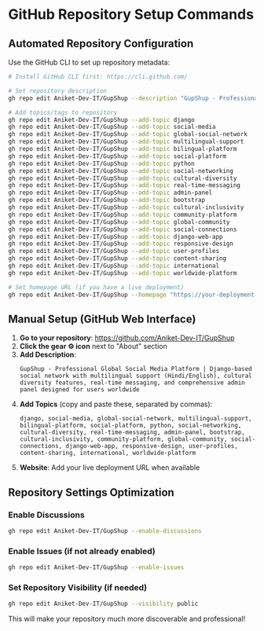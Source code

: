 # GitHub Repository Setup Commands

## Automated Repository Configuration

Use the GitHub CLI to set up repository metadata:

```bash
# Install GitHub CLI first: https://cli.github.com/

# Set repository description
gh repo edit Aniket-Dev-IT/GupShup --description "GupShup - Professional Global Social Media Platform | Django-based social network with multilingual support (Hindi/English), cultural diversity features, real-time messaging, and comprehensive admin panel designed for users worldwide"

# Add topics/tags to repository
gh repo edit Aniket-Dev-IT/GupShup --add-topic django
gh repo edit Aniket-Dev-IT/GupShup --add-topic social-media
gh repo edit Aniket-Dev-IT/GupShup --add-topic global-social-network
gh repo edit Aniket-Dev-IT/GupShup --add-topic multilingual-support
gh repo edit Aniket-Dev-IT/GupShup --add-topic bilingual-platform
gh repo edit Aniket-Dev-IT/GupShup --add-topic social-platform
gh repo edit Aniket-Dev-IT/GupShup --add-topic python
gh repo edit Aniket-Dev-IT/GupShup --add-topic social-networking
gh repo edit Aniket-Dev-IT/GupShup --add-topic cultural-diversity
gh repo edit Aniket-Dev-IT/GupShup --add-topic real-time-messaging
gh repo edit Aniket-Dev-IT/GupShup --add-topic admin-panel
gh repo edit Aniket-Dev-IT/GupShup --add-topic bootstrap
gh repo edit Aniket-Dev-IT/GupShup --add-topic cultural-inclusivity
gh repo edit Aniket-Dev-IT/GupShup --add-topic community-platform
gh repo edit Aniket-Dev-IT/GupShup --add-topic global-community
gh repo edit Aniket-Dev-IT/GupShup --add-topic social-connections
gh repo edit Aniket-Dev-IT/GupShup --add-topic django-web-app
gh repo edit Aniket-Dev-IT/GupShup --add-topic responsive-design
gh repo edit Aniket-Dev-IT/GupShup --add-topic user-profiles
gh repo edit Aniket-Dev-IT/GupShup --add-topic content-sharing
gh repo edit Aniket-Dev-IT/GupShup --add-topic international
gh repo edit Aniket-Dev-IT/GupShup --add-topic worldwide-platform

# Set homepage URL (if you have a live deployment)
gh repo edit Aniket-Dev-IT/GupShup --homepage "https://your-deployment-url.com"
```

## Manual Setup (GitHub Web Interface)

1. **Go to your repository**: https://github.com/Aniket-Dev-IT/GupShup
2. **Click the gear ⚙️ icon** next to "About" section
3. **Add Description**:
   ```
   GupShup - Professional Global Social Media Platform | Django-based social network with multilingual support (Hindi/English), cultural diversity features, real-time messaging, and comprehensive admin panel designed for users worldwide
   ```
4. **Add Topics** (copy and paste these, separated by commas):
   ```
   django, social-media, global-social-network, multilingual-support, bilingual-platform, social-platform, python, social-networking, cultural-diversity, real-time-messaging, admin-panel, bootstrap, cultural-inclusivity, community-platform, global-community, social-connections, django-web-app, responsive-design, user-profiles, content-sharing, international, worldwide-platform
   ```
5. **Website**: Add your live deployment URL when available

## Repository Settings Optimization

### Enable Discussions
```bash
gh repo edit Aniket-Dev-IT/GupShup --enable-discussions
```

### Enable Issues (if not already enabled)
```bash
gh repo edit Aniket-Dev-IT/GupShup --enable-issues
```

### Set Repository Visibility (if needed)
```bash
gh repo edit Aniket-Dev-IT/GupShup --visibility public
```

This will make your repository much more discoverable and professional!